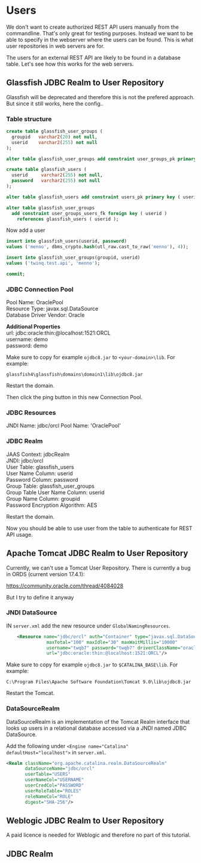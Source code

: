 # Users
We don't want to create authorized REST API users manually from the commandline. That's only great for testing purposes.
Instead we want to be able to specify in the webserver where the users can be found. This is what user repositories in web servers are for.

The users for an external REST API are likely to be found in a database table. Let's see how this works for the web servers.


## Glassfish JDBC Realm to User Repository
Glassfish will be deprecated and therefore this is not the prefered approach. But since it still works, here the config..

### Table structure
```sql
create table glassfish_user_groups (
  groupid   varchar2(20) not null,
  userid    varchar2(255) not null
);

alter table glassfish_user_groups add constraint user_groups_pk primary key ( groupid );

create table glassfish_users (
  userid     varchar2(255) not null,
  password   varchar2(255) not null
);

alter table glassfish_users add constraint users_pk primary key ( userid );

alter table glassfish_user_groups
  add constraint user_groups_users_fk foreign key ( userid )
    references glassfish_users ( userid );
```

Now add a user

```sql
insert into glassfish_users(userid, password) 
values ('menno', dbms_crypto.hash(utl_raw.cast_to_raw('menno'), 4));

insert into glassfish_user_groups(groupid, userid) 
values ('twinq.test.api', 'menno');

commit;
```

### JDBC Connection Pool
Pool Name: OraclePool  
Resource Type: javax.sql.DataSource  
Database Driver Vendor: Oracle  

**Additional Properties**  
url: jdbc:oracle:thin:@localhost:1521:ORCL  
username: demo  
password: demo  

Make sure to copy for example `ojdbc8.jar` to `<your-domain>\lib`. For example:

`glassfish4\glassfish\domains\domain1\lib\ojdbc8.jar`

Restart the domain.

Then click the ping button in this new Connection Pool.

### JDBC Resources
JNDI Name: jdbc/orcl
Pool Name: 'OraclePool'

### JDBC Realm
JAAS Context: jdbcRealm  
JNDI: jdbc/orcl  
User Table: glassfish_users  
User Name Column: userid  
Password Column: password  
Group Table: glassfish_user_groups  
Group Table User Name Column: userid  
Group Name Column: groupid  
Password Encryption Algorithm: AES  

Restart the domain.

Now you should be able to use user from the table to authenticate for REST API usage.

## Apache Tomcat JDBC Realm to User Repository
Currently, we can't use a Tomcat User Repository. There is currently a bug in ORDS (current version 17.4.1):

https://community.oracle.com/thread/4084028

But I try to define it anyway

### JNDI DataSource
IN `server.xml` add the new resource under `GlobalNamingResources`.

```xml
    <Resource name="jdbc/orcl" auth="Container" type="javax.sql.DataSource"
               maxTotal="100" maxIdle="30" maxWaitMillis="10000"
               username="twqb7" password="twqb7" driverClassName="oracle.jdbc.driver.OracleDriver"
               url="jdbc:oracle:thin:@localhost:1521:ORCL"/>
```


Make sure to copy for example `ojdbc8.jar` to `$CATALINA_BASE\lib`. For example:

`C:\Program Files\Apache Software Foundation\Tomcat 9.0\lib\ojdbc8.jar`

Restart the Tomcat.

### DataSourceRealm
DataSourceRealm is an implementation of the Tomcat Realm interface that looks up users in a relational database accessed via a JNDI named JDBC DataSource.

Add the following under `<Engine name="Catalina" defaultHost="localhost">` in `server.xml`.

```xml
<Realm className="org.apache.catalina.realm.DataSourceRealm"
       dataSourceName="jdbc/orcl"
       userTable="USERS"
       userNameCol="USERNAME"
       userCredCol="PASSWORD"
       userRoleTable="ROLES"
       roleNameCol="ROLE"
       digest="SHA-256"/>
```
## Weblogic JDBC Realm to User Repository
A paid licence is needed for Weblogic and therefore no part of this tutorial.

## JDBC Realm
